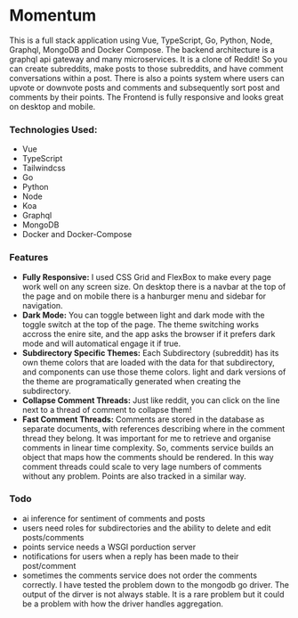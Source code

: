 # Momentum

This is a full stack application using Vue, TypeScript, Go, Python, Node, Graphql, MongoDB and Docker Compose. The backend architecture is a graphql api gateway and many microservices. It is a clone of Reddit! So you can create subreddits, make posts to those subreddits, and have comment conversations within a post. There is also a points system where users can upvote or downvote posts and comments and subsequently sort post and comments by their points. The Frontend is fully responsive and looks great on desktop and mobile.

### Technologies Used:

- Vue
- TypeScript
- Tailwindcss
- Go
- Python
- Node
- Koa
- Graphql
- MongoDB
- Docker and Docker-Compose

### Features

- **Fully Responsive:** I used CSS Grid and FlexBox to make every page work well on any screen size. On desktop there is a navbar at the top of the page and on mobile there is a hanburger menu and sidebar for navigation.
- **Dark Mode:** You can toggle between light and dark mode with the toggle switch at the top of the page. The theme switching works accross the enire site, and the app asks the browser if it prefers dark mode and will automatical engage it if true.
- **Subdirectory Specific Themes:** Each Subdirectory (subreddit) has its own theme colors that are loaded with the data for that subdirectory, and components can use those theme colors. light and dark versions of the theme are programatically generated when creating the subdirectory.
- **Collapse Comment Threads:** Just like reddit, you can click on the line next to a thread of comment to collapse them!
- **Fast Comment Threads:** Comments are stored in the database as separate documents, with references describing where in the comment thread they belong. It was important for me to retrieve and organise comments in linear time complexity. So, comments service builds an object that maps how the comments should be rendered. In this way comment threads could scale to very lage numbers of comments without any problem. Points are also tracked in a similar way.

### Todo

- ai inference for sentiment of comments and posts
- users need roles for subdirectories and the ability to delete and edit posts/comments
- points service needs a WSGI porduction server
- notifications for users when a reply has been made to their post/comment
- sometimes the comments service does not order the comments correctly. I have tested the problem down to the mongodb go driver. The output of the dirver is not always stable. It is a rare problem but it could be a problem with how the driver handles aggregation.
